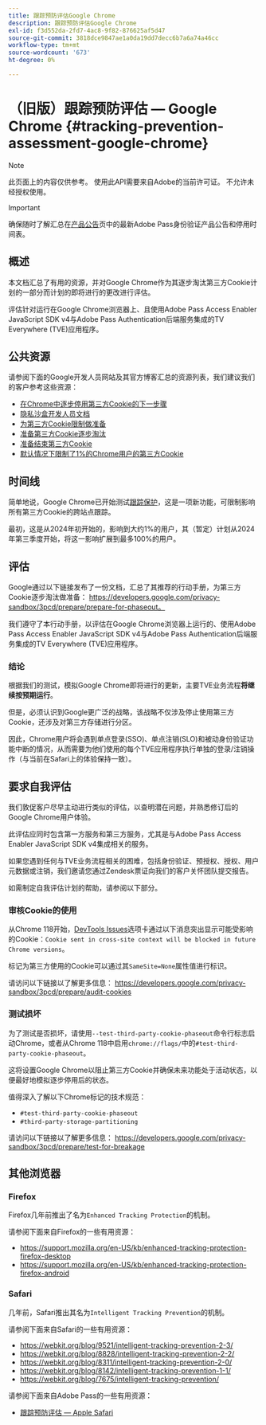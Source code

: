```yaml
---
title: 跟踪预防评估Google Chrome
description: 跟踪预防评估Google Chrome
exl-id: f3d552da-2fd7-4ac8-9f82-876625af5d47
source-git-commit: 3818dce9847ae1a0da19dd7decc6b7a6a74a46cc
workflow-type: tm+mt
source-wordcount: '673'
ht-degree: 0%

---
```


# （旧版）跟踪预防评估 — Google Chrome {#tracking-prevention-assessment-google-chrome}

>[!NOTE]
>
>此页面上的内容仅供参考。 使用此API需要来自Adobe的当前许可证。 不允许未经授权使用。

>[!IMPORTANT]
>
> 确保随时了解汇总在[产品公告](/help/authentication/product-announcements.md)页中的最新Adobe Pass身份验证产品公告和停用时间表。

## 概述

本文档汇总了有用的资源，并对Google Chrome作为其逐步淘汰第三方Cookie计划的一部分而计划的即将进行的更改进行评估。

评估针对运行在Google Chrome浏览器上、且使用Adobe Pass Access Enabler JavaScript SDK v4与Adobe Pass Authentication后端服务集成的TV Everywhere (TVE)应用程序。

## 公共资源

请参阅下面的Google开发人员网站及其官方博客汇总的资源列表，我们建议我们的客户参考这些资源：

* [在Chrome中逐步停用第三方Cookie的下一步骤](https://blog.google/products/chrome/privacy-sandbox-tracking-protection/)
* [隐私沙盒开发人员文档](https://developers.google.com/privacy-sandbox)
* [为第三方Cookie限制做准备](https://developers.google.com/privacy-sandbox/3pcd)
* [准备第三方Cookie逐步淘汰](https://developers.google.com/privacy-sandbox/3pcd/prepare/prepare-for-phaseout)
* [准备结束第三方Cookie](https://developers.google.com/privacy-sandbox/blog/cookie-countdown-2023oct)
* [默认情况下限制了1%的Chrome用户的第三方Cookie](https://developers.google.com/privacy-sandbox/blog/cookie-countdown-2024jan)

## 时间线

简单地说，Google Chrome已开始测试[跟踪保护](https://privacysandbox.com/)，这是一项新功能，可限制影响所有第三方Cookie的跨站点跟踪。

最初，这是从2024年初开始的，影响到大约1%的用户，其（暂定）计划从2024年第三季度开始，将这一影响扩展到最多100%的用户。

## 评估

Google通过以下链接发布了一份文档，汇总了其推荐的行动手册，为第三方Cookie逐步淘汰做准备： https://developers.google.com/privacy-sandbox/3pcd/prepare/prepare-for-phaseout。

我们遵守了本行动手册，以评估在Google Chrome浏览器上运行的、使用Adobe Pass Access Enabler JavaScript SDK v4与Adobe Pass Authentication后端服务集成的TV Everywhere (TVE)应用程序。

### 结论

根据我们的测试，模拟Google Chrome即将进行的更新，主要TVE业务流程&#x200B;**将继续按预期运行**。

但是，必须认识到Google更广泛的战略，该战略不仅涉及停止使用第三方Cookie，还涉及对第三方存储进行分区。

因此，Chrome用户将会遇到单点登录(SSO)、单点注销(SLO)和被动身份验证功能中断的情况，从而需要为他们使用的每个TVE应用程序执行单独的登录/注销操作（与当前在Safari上的体验保持一致）。

## 要求自我评估

我们敦促客户尽早主动进行类似的评估，以查明潜在问题，并熟悉修订后的Google Chrome用户体验。

此评估应同时包含第一方服务和第三方服务，尤其是与Adobe Pass Access Enabler JavaScript SDK v4集成相关的服务。

如果您遇到任何与TVE业务流程相关的困难，包括身份验证、预授权、授权、用户元数据或注销，我们邀请您通过Zendesk票证向我们的客户关怀团队提交报告。

如需制定自我评估计划的帮助，请参阅以下部分。

### 审核Cookie的使用

从Chrome 118开始，[DevTools Issues](https://developer.chrome.com/docs/devtools/issues/)选项卡通过以下消息突出显示可能受影响的Cookie：`Cookie sent in cross-site context will be blocked in future Chrome versions`。

标记为第三方使用的Cookie可以通过其`SameSite=None`属性值进行标识。

请访问以下链接以了解更多信息： https://developers.google.com/privacy-sandbox/3pcd/prepare/audit-cookies

### 测试损坏

为了测试是否损坏，请使用`--test-third-party-cookie-phaseout`命令行标志启动Chrome，或者从Chrome 118中启用`chrome://flags/`中的`#test-third-party-cookie-phaseout`。

这将设置Google Chrome以阻止第三方Cookie并确保未来功能处于活动状态，以便最好地模拟逐步停用后的状态。

值得深入了解以下Chrome标记的技术规范：

* `#test-third-party-cookie-phaseout`
* `#third-party-storage-partitioning`

请访问以下链接以了解更多信息： https://developers.google.com/privacy-sandbox/3pcd/prepare/test-for-breakage

## 其他浏览器

### Firefox

Firefox几年前推出了名为`Enhanced Tracking Protection`的机制。

请参阅下面来自Firefox的一些有用资源：

* https://support.mozilla.org/en-US/kb/enhanced-tracking-protection-firefox-desktop
* https://support.mozilla.org/en-US/kb/enhanced-tracking-protection-firefox-android

### Safari

几年前，Safari推出其名为`Intelligent Tracking Prevention`的机制。

请参阅下面来自Safari的一些有用资源：

* https://webkit.org/blog/9521/intelligent-tracking-prevention-2-3/
* https://webkit.org/blog/8828/intelligent-tracking-prevention-2-2/
* https://webkit.org/blog/8311/intelligent-tracking-prevention-2-0/
* https://webkit.org/blog/8142/intelligent-tracking-prevention-1-1/
* https://webkit.org/blog/7675/intelligent-tracking-prevention/

请参阅下面来自Adobe Pass的一些有用资源：

* [跟踪预防评估 — Apple Safari](tracking-prevention-assessment-apple-safari.md)
